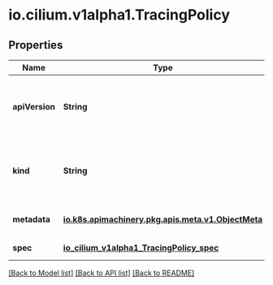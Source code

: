 # io.cilium.v1alpha1.TracingPolicy
## Properties

| Name | Type | Description | Notes |
|------------ | ------------- | ------------- | -------------|
| **apiVersion** | **String** | APIVersion defines the versioned schema of this representation of an object. Servers should convert recognized schemas to the latest internal value, and may reject unrecognized values. More info: https://git.k8s.io/community/contributors/devel/sig-architecture/api-conventions.md#resources | [optional] [default to null] |
| **kind** | **String** | Kind is a string value representing the REST resource this object represents. Servers may infer this from the endpoint the client submits requests to. Cannot be updated. In CamelCase. More info: https://git.k8s.io/community/contributors/devel/sig-architecture/api-conventions.md#types-kinds | [optional] [default to null] |
| **metadata** | [**io.k8s.apimachinery.pkg.apis.meta.v1.ObjectMeta**](io.k8s.apimachinery.pkg.apis.meta.v1.ObjectMeta.md) | Standard object&#39;s metadata. More info: https://git.k8s.io/community/contributors/devel/sig-architecture/api-conventions.md#metadata | [default to null] |
| **spec** | [**io_cilium_v1alpha1_TracingPolicy_spec**](io_cilium_v1alpha1_TracingPolicy_spec.md) |  | [default to null] |

[[Back to Model list]](../README.md#documentation-for-models) [[Back to API list]](../README.md#documentation-for-api-endpoints) [[Back to README]](../README.md)

